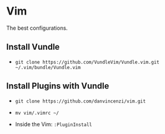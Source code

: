 # Vim

The best configurations.

## Install Vundle

- ``` git clone https://github.com/VundleVim/Vundle.vim.git ~/.vim/bundle/Vundle.vim ```

## Install Plugins with Vundle

- ``` git clone https://github.com/danvincenzi/vim.git ```

- ``` mv vim/.vimrc ~/ ```

- Inside the Vim: ``` :PluginInstall ```
